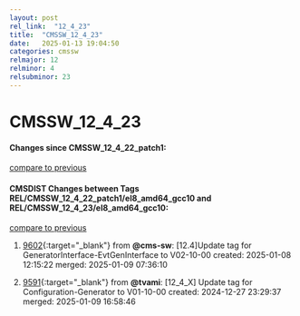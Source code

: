 ```yaml
---
layout: post
rel_link:  "12_4_23"
title:  "CMSSW_12_4_23"
date:   2025-01-13 19:04:50
categories: cmssw
relmajor: 12
relminor: 4
relsubminor: 23
---
```


# CMSSW_12_4_23
#### Changes since CMSSW_12_4_22_patch1:
[compare to previous](https://github.com/cms-sw/cmssw/compare/CMSSW_12_4_22_patch1...CMSSW_12_4_23)



#### CMSDIST Changes between Tags REL/CMSSW_12_4_22_patch1/el8_amd64_gcc10 and REL/CMSSW_12_4_23/el8_amd64_gcc10:
[compare to previous](https://github.com/cms-sw/cmsdist/compare/REL/CMSSW_12_4_22_patch1/el8_amd64_gcc10...REL/CMSSW_12_4_23/el8_amd64_gcc10)



1. [9602](http://github.com/cms-sw/cmsdist/pull/9602){:target="_blank"}  from **@cms-sw**: [12.4]Update tag for GeneratorInterface-EvtGenInterface to V02-10-00 created: 2025-01-08 12:15:22 merged: 2025-01-09 07:36:10

2. [9591](http://github.com/cms-sw/cmsdist/pull/9591){:target="_blank"}  from **@tvami**: [12_4_X] Update tag for Configuration-Generator to V01-10-00 created: 2024-12-27 23:29:37 merged: 2025-01-09 16:58:46
